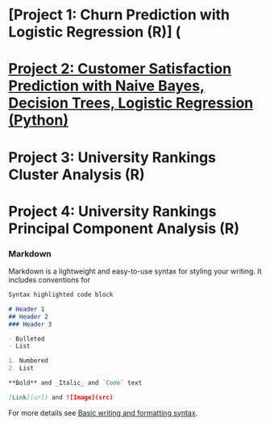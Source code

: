 # [Project 1: Churn Prediction with Logistic Regression (R)] (

# [Project 2: Customer Satisfaction Prediction with Naive Bayes, Decision Trees, Logistic Regression (Python)](https://github.com/anatolii-kolesov/ds_code)

# Project 3: University Rankings Cluster Analysis (R)

# Project 4: University Rankings Principal Component Analysis (R)


### Markdown

Markdown is a lightweight and easy-to-use syntax for styling your writing. It includes conventions for

```markdown
Syntax highlighted code block

# Header 1
## Header 2
### Header 3

- Bulleted
- List

1. Numbered
2. List

**Bold** and _Italic_ and `Code` text

[Link](url) and ![Image](src)
```

For more details see [Basic writing and formatting syntax](https://docs.github.com/en/github/writing-on-github/getting-started-with-writing-and-formatting-on-github/basic-writing-and-formatting-syntax).


